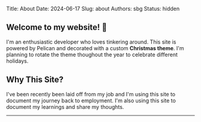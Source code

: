 Title: About
Date: 2024-06-17
Slug: about
Authors: sbg
Status: hidden

## Welcome to my website! 🎄

I'm an enthusiastic developer who loves tinkering around. This site is powered by Pelican and decorated with a custom **Christmas theme**. I'm planning to rotate the theme thoughout the year to celebrate different holidays.

## Why This Site?

I've been recently been laid off from my job and I'm using this site to document my journey back to employment. I'm also using this site to document my learnings and share my thoughts.

---